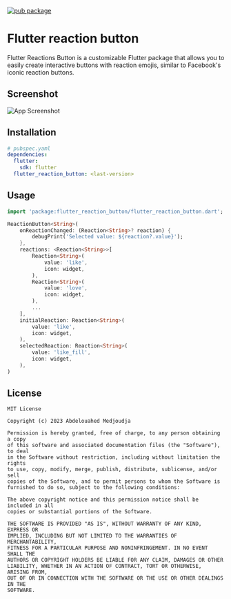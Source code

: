 [![pub package](https://img.shields.io/pub/v/flutter_reaction_button.svg)](https://pub.dartlang.org/packages/flutter_reaction_button)

# Flutter reaction button

Flutter Reactions Button is a customizable Flutter package that allows you to easily create interactive buttons with reaction emojis, similar to Facebook's iconic reaction buttons.


## Screenshot

![App Screenshot](https://raw.githubusercontent.com/GeekAbdelouahed/flutter-reaction-button/master/images/flutter_reaction_button_preview.png)


## Installation

```yaml
# pubspec.yaml
dependencies:
  flutter:
    sdk: flutter
  flutter_reaction_button: <last-version>
```
## Usage

```dart
import 'package:flutter_reaction_button/flutter_reaction_button.dart';

ReactionButton<String>(
    onReactionChanged: (Reaction<String>? reaction) {
        debugPrint('Selected value: ${reaction?.value}');
    },
    reactions: <Reaction<String>>[
        Reaction<String>(
            value: 'like',
            icon: widget,
        ),
        Reaction<String>(
            value: 'love',
            icon: widget,
        ),
        ...
    ],
    initialReaction: Reaction<String>(
        value: 'like',
        icon: widget,
    ),
    selectedReaction: Reaction<String>(
        value: 'like_fill',
        icon: widget,
    ),
)
```


## License

```legal
MIT License

Copyright (c) 2023 Abdelouahed Medjoudja

Permission is hereby granted, free of charge, to any person obtaining a copy
of this software and associated documentation files (the "Software"), to deal
in the Software without restriction, including without limitation the rights
to use, copy, modify, merge, publish, distribute, sublicense, and/or sell
copies of the Software, and to permit persons to whom the Software is
furnished to do so, subject to the following conditions:

The above copyright notice and this permission notice shall be included in all
copies or substantial portions of the Software.

THE SOFTWARE IS PROVIDED "AS IS", WITHOUT WARRANTY OF ANY KIND, EXPRESS OR
IMPLIED, INCLUDING BUT NOT LIMITED TO THE WARRANTIES OF MERCHANTABILITY,
FITNESS FOR A PARTICULAR PURPOSE AND NONINFRINGEMENT. IN NO EVENT SHALL THE
AUTHORS OR COPYRIGHT HOLDERS BE LIABLE FOR ANY CLAIM, DAMAGES OR OTHER
LIABILITY, WHETHER IN AN ACTION OF CONTRACT, TORT OR OTHERWISE, ARISING FROM,
OUT OF OR IN CONNECTION WITH THE SOFTWARE OR THE USE OR OTHER DEALINGS IN THE
SOFTWARE.
```
